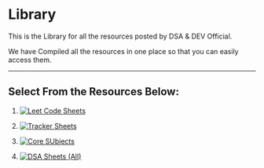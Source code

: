 # Library

This is the Library for all the resources posted by DSA & DEV Official.

We have Compiled all the resources in one place so that you can easily access them.

---

## Select From the Resources Below:

1. [![Leet Code Sheets](https://user-images.githubusercontent.com/96862518/197524001-481ba0c0-c600-473d-a60a-3fb61b40280c.png)](./Leet%20Code%20Sheets/)

2. [![Tracker Sheets](https://user-images.githubusercontent.com/96862518/197524217-edb42974-cb5f-4ba7-999b-265f6598dc8a.png)](./Tracker%20Sheets/)

3. [![Core SUbjects](https://user-images.githubusercontent.com/96862518/197760566-185a6fbd-bd4b-43bc-b040-9f75d767d6a2.png)](./Core%20Subjects/)

4. [![DSA Sheets (All)](https://user-images.githubusercontent.com/96862518/198326511-a3d9e2cd-9f7b-4cb8-ac21-87613e582c25.png)](./DSA%20Sheets%20(All)/)